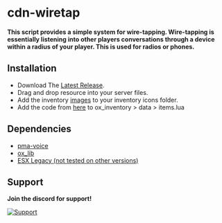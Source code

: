 # cdn-wiretap
**This script provides a simple system for wire-tapping. Wire-tapping is essentially listening into other players conversations through a device within a radius of your player. This is used for radios or phones.**

## Installation
- Download The [Latest Release](https://pages.github.com/).
- Drag and drop resource into your server files.
- Add the inventory [images](https://github.com/LuaLogic/cdn-wiretap/tree/main/install/imgs) to your inventory icons folder.
- Add the code from [here](https://github.com/LuaLogic/cdn-wiretap/blob/main/install/inv/ox.txt) to ox_inventory > data > items.lua

## Dependencies
- [pma-voice](https://github.com/AvarianKnight/pma-voice)
- [ox_lib](https://github.com/overextended/ox_lib)
- [ESX Legacy (not tested on other versions)](https://github.com/esx-framework/esx_core/)

## Support
**Join the discord for support!**
  <p align="left">
    <a href="https://discord.gg/invite/v9YsCZKq23">
      <img alt="Support" src="https://cdn.discordapp.com/attachments/1081055971897516093/1081081761389359245/Untitled.png" />
    </a>
  </p>

